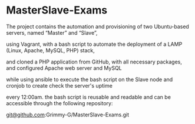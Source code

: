 # MasterSlave-Exams


The project contains the automation and provisioning of two Ubuntu-based servers, named “Master” and “Slave”,

using Vagrant, with a bash script to automate the deployment of a LAMP (Linux, Apache, MySQL, PHP) stack,

and cloned a PHP application from GitHub, with all necessary packages, and configured Apache web server and MySQL

while using ansible to execute the bash script on the Slave node and cronjob to create check the server's uptime
 
every 12:00am. the bash script is reusable and readable and can be accessible through the following repository:

git@github.com:Grimmy-G/MasterSlave-Exams.git
